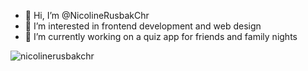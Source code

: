- 👋 Hi, I’m @NicolineRusbakChr
- 👀 I’m interested in frontend development and web design
- 🌱 I’m currently working on a quiz app for friends and family nights

<p align="left"> <img src="https://komarev.com/ghpvc/?username=nicolinerusbakchr&label=Profile%20views&color=055deb&style=flat" alt="nicolinerusbakchr" /> </p>
<!---
NicolineRusbakChr/NicolineRusbakChr is a ✨ special ✨ repository because its `README.md` (this file) appears on your GitHub profile.
You can click the Preview link to take a look at your changes.
--->
